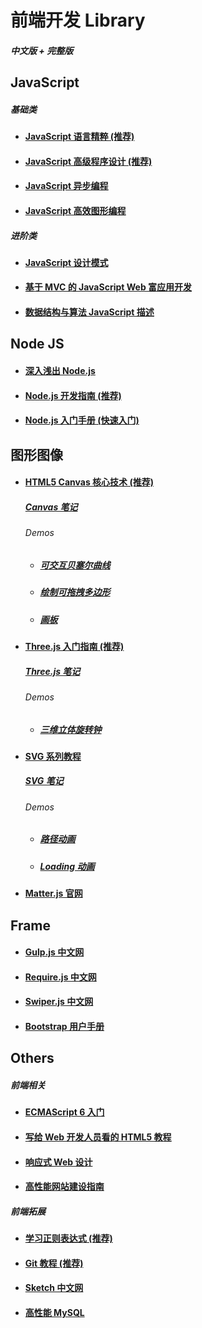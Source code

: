 <h1>前端开发 Library</h1>
<h5>中文版 + 完整版</h5>

<h2>JavaScript</h2>
<h5>基础类</h5>
<ul>
  <li>
    <h4><a href="https://github.com/sunmengyuan/book/blob/master/JavaScript%E8%AF%AD%E8%A8%80%E7%B2%BE%E7%B2%B9.pdf">JavaScript 语言精粹 (推荐)</a></h4>
  </li>
  <li>
    <h4><a href="https://github.com/sunmengyuan/book/blob/master/JavaScript%E9%AB%98%E7%BA%A7%E7%A8%8B%E5%BA%8F%E8%AE%BE%E8%AE%A1.pdf">JavaScript 高级程序设计 (推荐)</a></h4>
  </li>
  <li>
    <h4><a href="https://github.com/sunmengyuan/book/blob/master/JavaScript%E5%BC%82%E6%AD%A5%E7%BC%96%E7%A8%8B.pdf">JavaScript 异步编程</a></h4>
  </li>
  <li>
    <h4><a href="https://github.com/sunmengyuan/book/blob/master/JavaScript%E9%AB%98%E6%95%88%E5%9B%BE%E5%BD%A2%E7%BC%96%E7%A8%8B.pdf">JavaScript 高效图形编程</a></h4>
  </li>
</ul>

<h5>进阶类</h5>
<ul>
  <li>
    <h4><a href="https://github.com/sunmengyuan/book/blob/master/JavaScript%E8%AE%BE%E8%AE%A1%E6%A8%A1%E5%BC%8F.pdf">JavaScript 设计模式</a></h4>
  </li>
  <li>
    <h4><a href="https://github.com/sunmengyuan/book/blob/master/%E5%9F%BA%E4%BA%8EMVC%E7%9A%84JavaScript%20Web%E5%AF%8C%E5%BA%94%E7%94%A8%E5%BC%80%E5%8F%91.pdf">基于 MVC 的 JavaScript Web 富应用开发</a></h4>
  </li>
  <li>
    <h4><a href="https://github.com/sunmengyuan/book/blob/master/%E6%95%B0%E6%8D%AE%E7%BB%93%E6%9E%84%E4%B8%8E%E7%AE%97%E6%B3%95JavaScript%E6%8F%8F%E8%BF%B0.pdf">数据结构与算法 JavaScript 描述</a></h4>
  </li>
</ul>

<h2>Node JS</h2>
<ul>
  <li>
    <h4><a href="https://github.com/sunmengyuan/book/blob/master/%E6%B7%B1%E5%85%A5%E6%B5%85%E5%87%BANode.js.pdf">深入浅出 Node.js</a></h4>
  </li>
  <li>
    <h4><a href="https://github.com/sunmengyuan/book/blob/master/Node.js%E5%BC%80%E5%8F%91%E6%8C%87%E5%8D%97.pdf">Node.js 开发指南 (推荐)</a></h4>
  </li>
  <li>
    <h4><a href="https://github.com/sunmengyuan/book/blob/master/Node.js%E5%85%A5%E9%97%A8%E6%89%8B%E5%86%8C.pdf">Node.js 入门手册 (快速入门)</a></h4>
  </li>
</ul>

<h2>图形图像</h2>
<ul>
  <li>
    <h4><a href="https://github.com/sunmengyuan/book/blob/master/HTML5%20Canvas%E6%A0%B8%E5%BF%83%E6%8A%80%E6%9C%AF.pdf">HTML5 Canvas 核心技术 (推荐)</a></h4>
    <h5><a href="https://github.com/sunmengyuan/note/blob/master/canvas/canvas.js">Canvas 笔记</a></h5>
    <h6>Demos</h6>
    <ul>
      <li>
        <h5><a href="https://github.com/sunmengyuan/note/blob/master/canvas/bezierCurve.html">可交互贝塞尔曲线</a></h5>
      </li>
      <li>
        <h5><a href="https://github.com/sunmengyuan/note/blob/master/canvas/drag.html">绘制可拖拽多边形</a></h5>
      </li>
      <li>
        <h5><a href="https://github.com/sunmengyuan/note/blob/master/canvas/drawing.html">画板</a></h5>
      </li>
    </ul>
  </li>
  <li>
    <h4><a href="https://read.douban.com/reader/ebook/7412854/">Three.js 入门指南 (推荐)</a></h4>
    <h5><a href="https://github.com/sunmengyuan/note/blob/master/webgl/webgl.js">Three.js 笔记</a></h5>
    <h6>Demos</h6>
    <ul>
      <li>
        <h5><a href="https://github.com/sunmengyuan/note/blob/master/webgl/clock.html">三维立体旋转钟</a></h5>
      </li>
    </ul>
  </li>
  <li>
    <h4><a href="http://www.w3cplus.com/blog/tags/411.html">SVG 系列教程</a></h4>
    <h5><a href="https://github.com/sunmengyuan/note/blob/master/svg/svg.html">SVG 笔记</a></h5>
    <h6>Demos</h6>
    <ul>
      <li>
        <h5><a href="https://github.com/sunmengyuan/note/blob/master/svg/cat.html">路径动画</a></h5>
      </li>
      <li>
        <h5><a href="https://github.com/sunmengyuan/note/blob/master/svg/loading.html">Loading 动画</a></h5>
      </li>
    </ul>
  </li>
  <li>
    <h4><a href="http://brm.io/matter-js/docs/">Matter.js 官网</a></h4>
  </li>
</ul>

<h2>Frame</h2>
<ul>
  <li>
    <h4><a href="http://www.gulpjs.com.cn/">Gulp.js 中文网</a></h4>
  </li>
  <li>
    <h4><a href="http://www.requirejs.cn/">Require.js 中文网</a></h4>
  </li>
  <li>
    <h4><a href="http://www.swiper.com.cn/">Swiper.js 中文网</a></h4>
  </li>
  <li>
    <h4><a href="https://github.com/sunmengyuan/book/blob/master/Bootstra%E7%94%A8%E6%88%B7%E6%89%8B%E5%86%8C.pdf">Bootstrap 用户手册</a></h4>
  </li>
</ul>

<h2>Others</h2>
<h5>前端相关</h5>
<ul>
  <li>
    <h4><a href="http://es6.ruanyifeng.com/#README">ECMAScript 6 入门</a></h4>
  </li>
  <li>
    <h4><a href="https://github.com/sunmengyuan/book/blob/master/%E5%86%99%E7%BB%99Web%E5%BC%80%E5%8F%91%E4%BA%BA%E5%91%98%E7%9C%8B%E7%9A%84HTML5%E6%95%99%E7%A8%8B.pdf">写给 Web 开发人员看的 HTML5 教程</a></h4>
  </li>
  <li>
    <h4><a href="https://github.com/sunmengyuan/book/blob/master/%E5%93%8D%E5%BA%94%E5%BC%8FWeb%E8%AE%BE%E8%AE%A1.pdf">响应式 Web 设计</a></h4>
  </li>
  <li>
    <h4><a href="https://github.com/sunmengyuan/book/blob/master/%E9%AB%98%E6%80%A7%E8%83%BD%E7%BD%91%E7%AB%99%E5%BB%BA%E8%AE%BE%E6%8C%87%E5%8D%97.pdf">高性能网站建设指南</a></h4>
  </li>
</ul>

<h5>前端拓展</h5>
<ul>
  <li>
    <h4><a href="https://github.com/sunmengyuan/book/blob/master/%E5%AD%A6%E4%B9%A0%E6%AD%A3%E5%88%99%E8%A1%A8%E8%BE%BE%E5%BC%8F.pdf">学习正则表达式 (推荐)</a></h4>
  </li>
  <li>
    <h4><a href="http://www.liaoxuefeng.com/wiki/0013739516305929606dd18361248578c67b8067c8c017b000">Git 教程 (推荐)</a></h4>
  </li>
  <li>
    <h4><a href="http://www.sketchcn.com/">Sketch 中文网</a></h4>
  </li>
  <li>
    <h4><a href="https://github.com/sunmengyuan/book/blob/master/%E9%AB%98%E6%80%A7%E8%83%BDMySQL.pdf">高性能 MySQL</a></h4>
  </li>
</ul>
